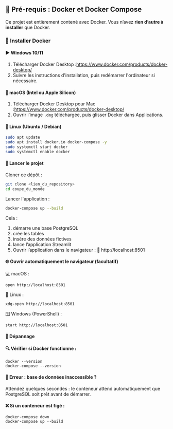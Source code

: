 ## 🐳 Pré-requis : Docker et Docker Compose

Ce projet est entièrement contené avec Docker. Vous n’avez **rien d’autre à installer** que Docker.

### 🔧 Installer Docker

#### ▶️ Windows 10/11

1. Télécharger Docker Desktop :https://www.docker.com/products/docker-desktop/
2. Suivre les instructions d'installation, puis redémarrer l'ordinateur si nécessaire.

#### 🍎 macOS (Intel ou Apple Silicon)

1. Télécharger Docker Desktop pour Mac :https://www.docker.com/products/docker-desktop/
2. Ouvrir l’image `.dmg` téléchargée, puis glisser Docker dans Applications.

#### 🐧 Linux (Ubuntu / Debian)

```bash
sudo apt update
sudo apt install docker.io docker-compose -y
sudo systemctl start docker
sudo systemctl enable docker
```

#### 🚀 Lancer le projet

Cloner ce dépôt :

```bash
git clone <lien_du_repository>
cd coupe_du_monde
```

Lancer l'application :

````bash
docker-compose up --build
````

Cela :

1. démarre une base PostgreSQL
2. crée les tables
3. insère des données fictives
4. lance l’application Streamlit
5. Ouvrir l’application dans le navigateur :
   📍 http://localhost:8501


#### 🌐 Ouvrir automatiquement le navigateur (facultatif)

💻 macOS :
````
open http://localhost:8501
````
🐧 Linux :
````
xdg-open http://localhost:8501
````
🪟 Windows (PowerShell) :
````
start http://localhost:8501
````

#### 🧪 Dépannage

#### 🔍 Vérifier si Docker fonctionne :
````
docker --version
docker-compose --version
````
#### 🐘 Erreur : base de données inaccessible ?
Attendez quelques secondes : le conteneur attend automatiquement que PostgreSQL soit prêt avant de démarrer.

#### ❌ Si un conteneur est figé :
````
docker-compose down
docker-compose up --build
````

